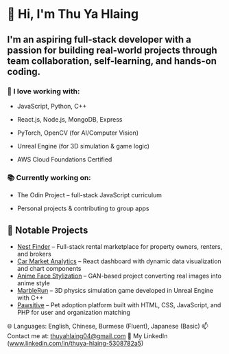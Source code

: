 # 👋 Hi, I'm Thu Ya Hlaing
## I'm an aspiring full-stack developer with a passion for building real-world projects through team collaboration, self-learning, and hands-on coding.

### 🔧 I love working with:

- JavaScript, Python, C++

- React.js, Node.js, MongoDB, Express

- PyTorch, OpenCV (for AI/Computer Vision)

- Unreal Engine (for 3D simulation & game logic)

- AWS Cloud Foundations Certified

### 📚 Currently working on:

- The Odin Project – full-stack JavaScript curriculum

- Personal projects & contributing to group apps

## 🚀 Notable Projects

- [Nest Finder](https://github.com/HarryYin03/nest_finder1) – Full-stack rental marketplace for property owners, renters, and brokers
- [Car Market Analytics](https://github.com/HarryYin03/carmarket_analytics) – React dashboard with dynamic data visualization and chart components
- [Anime Face Stylization](https://github.com/HarryYin03/Anime-Face-Stylelization) – GAN-based project converting real images into anime style
- [MarbleRun](https://github.com/HarryYin03/MarbleRun) – 3D physics simulation game developed in Unreal Engine with C++
- [Pawsitive](https://github.com/Lucas1792003/Pawsitive) – Pet adoption platform built with HTML, CSS, JavaScript, and PHP for user and organization matching


🌐 Languages: English, Chinese, Burmese (Fluent), Japanese (Basic)
📫 Contact me at: thuyahlaing04@gmail.com
🔗 My LinkedIn (www.linkedin.com/in/thuya-hlaing-5308782a5) 

